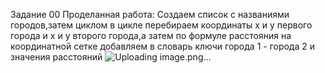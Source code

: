 Задание 00
Проделанная работа:
Создаем список с названиями городов,затем циклом в цикле перебираем координаты x и y первого города и x и y второго города,а затем по формуле расстояния на координатной сетке добавляем в словарь ключи города 1 - города 2 и значения расстояний
![Uploading image.png…]()
